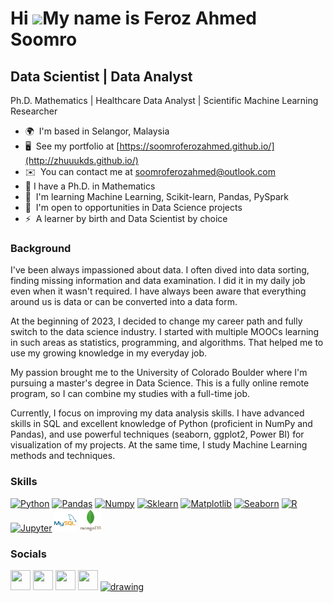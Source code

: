 Hi ![](https://user-images.githubusercontent.com/18350557/176309783-0785949b-9127-417c-8b55-ab5a4333674e.gif)My name is Feroz Ahmed Soomro
=====================================================================================================================================

Data Scientist | Data Analyst
-----------------------------

Ph.D. Mathematics | Healthcare Data Analyst | Scientific Machine Learning Researcher

* 🌍  I'm based in Selangor, Malaysia
* 🖥️  See my portfolio at [https://soomroferozahmed.github.io/](http://zhuuukds.github.io/)
* ✉️  You can contact me at [soomroferozahmed@outlook.com](mailto:soomroferozahmed@outlook.com)
* 🌱  I have a Ph.D. in Mathematics
* 🧠  I'm learning Machine Learning, Scikit-learn, Pandas, PySpark
* 🤝  I'm open to opportunities in Data Science projects
* ⚡  A learner by birth and Data Scientist by choice

### Background

I've been always impassioned about data. I often dived into data sorting, finding missing information and data examination. I did it in my daily job even when it wasn't required. I have always been aware that everything around us is data or can be converted into a data form. 

At the beginning of 2023, I decided to change my career path and fully switch to the data science industry. I started with multiple MOOCs learning in such areas as statistics, programming, and algorithms. That helped me to use my growing knowledge in my everyday job.

My passion brought me to the University of Colorado Boulder where I'm pursuing a master's degree in Data Science. This is a fully online remote program, so I can combine my studies with a full-time job.

Currently, I focus on improving my data analysis skills. I have advanced skills in SQL and excellent knowledge of Python (proficient in NumPy and Pandas), and use powerful techniques (seaborn, ggplot2, Power BI) for visualization of my projects. At the same time, I study Machine Learning methods and techniques.


### Skills


<p align="left">
<a href="https://www.python.org/" target="_blank" rel="noreferrer"><img src="https://raw.githubusercontent.com/danielcranney/readme-generator/main/public/icons/skills/python-colored.svg" width="36" height="36" alt="Python" /></a>
<a href="https://pandas.pydata.org/" target="_blank" rel="noreferrer"><img src="https://pbs.twimg.com/profile_images/1187765724451868673/uVw1PWA7_400x400.png" width="40" height="40" alt="Pandas" /></a>
<a href="https://numpy.org/" target="_blank" rel="noreferrer"><img src="https://numpy.org/images/logo.svg" width="36" height="36" alt="Numpy" /></a>
<a href="https://scikit-learn.org/stable/" target="_blank" rel="noreferrer"><img src="https://scikit-learn.org/stable/_static/scikit-learn-logo-small.png" width="80" height="32" alt="Sklearn" /></a>
<a href="https://matplotlib.org/" target="_blank" rel="noreferrer"><img src="https://matplotlib.org/_static/images/logo2.svg" width="90" height="36" alt="Matplotlib" /></a>
<a href="https://seaborn.pydata.org/" target="_blank" rel="noreferrer"><img src="https://seaborn.pydata.org/_static/logo-wide-lightbg.svg" width="90" height="36" alt="Seaborn" /></a>
<a href="https://www.r-project.org/" target="_blank" rel="noreferrer"><img src="https://www.r-project.org/Rlogo.png" width="36" height="36" alt="R" /></a>
<a href="https://jupyter.org/" target="_blank" rel="noreferrer"><img src="https://pbs.twimg.com/profile_images/954072623410917376/fGBUdNf__400x400.jpg" width="45" height="40" alt="Jupyter" /></a>
<a href="https://www.mysql.com/" target="_blank" rel="noreferrer"><img src="https://raw.githubusercontent.com/devicons/devicon/master/icons/mysql/mysql-original-wordmark.svg" width="36" height="36" alt="MySQL" /></a>
<a href="https://www.mongodb.com/" target="_blank" rel="noreferrer"><img src="https://raw.githubusercontent.com/devicons/devicon/master/icons/mongodb/mongodb-original-wordmark.svg" width="36" height="36" alt="MongoDB" /></a>
</p>


### Socials

<p align="left"> <a href="https://www.facebook.com/ferozahmedsumro" target="_blank" rel="noreferrer"><img src="https://raw.githubusercontent.com/danielcranney/readme-generator/main/public/icons/socials/facebook.svg" width="32" height="32" /></a> <a href="https://github.com/soomroferozahmed" target="_blank" rel="noreferrer"><img src="https://raw.githubusercontent.com/danielcranney/readme-generator/main/public/icons/socials/github.svg" width="32" height="32" /></a> <a href="https://www.linkedin.com/in/feroz-ahmed-soomro/" target="_blank" rel="noreferrer"><img src="https://raw.githubusercontent.com/danielcranney/readme-generator/main/public/icons/socials/linkedin.svg" width="32" height="32" /></a> <a href="https://twitter.com/AhmedFeroz86529" target="_blank" rel="noreferrer"><img src="https://raw.githubusercontent.com/danielcranney/readme-generator/main/public/icons/socials/twitter.svg" width="32" height="32" /></a>  <a href="https://www.kaggle.com/ferozahmedsoomro"><img src="https://res.cloudinary.com/importdata/image/upload/v1595012924/kaggle_ksaktb.png" alt="drawing" width="75"/>
</p>


<!---
soomroferozahmed/soomroferozahmed is a ✨ special ✨ repository because its `README.md` (this file) appears on your GitHub profile.
You can click the Preview link to take a look at your changes.
--->
